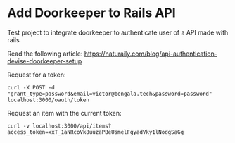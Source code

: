 # Add Doorkeeper to Rails API

Test project to integrate doorkeeper to authenticate user of a API made with rails

Read the following article: https://naturaily.com/blog/api-authentication-devise-doorkeeper-setup

Request for a token:

``` curl -X POST -d "grant_type=password&email=victor@bengala.tech&password=password" localhost:3000/oauth/token ```

Request an item with the current token:

``` curl -v localhost:3000/api/items?access_token=xxT_1aNRcoVk8uuzaPBeUsmelFgyadVky1lNodgSaGg ```
